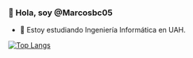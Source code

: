 ### 👋 Hola, soy @Marcosbc05

- 🌱 Estoy estudiando Ingeniería Informática en UAH.

[![Top Langs](https://github-readme-stats.vercel.app/api/top-langs/?username=TU_USUARIO&layout=compact)](https://github.com/anuraghazra/github-readme-stats)


<!---
MarcosBCesc/MarcosBCesc is a ✨ special ✨ repository because its `README.md` (this file) appears on your GitHub profile.
You can click the Preview link to take a look at your changes.
--->
